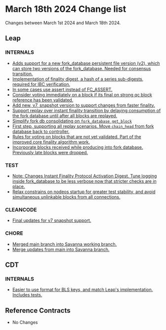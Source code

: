 # March 18th 2024 Change list
Changes between March 1st 2024 and March 18th 2024.

## Leap

### INTERNALS
- [Adds support for a new fork_database persistent file version (v2), which can store two versions of the fork_database. Needed for consensus transition.](https://github.com/antelopeIO/leap/pull/2306)
- [Implementation of finality digest, a hash of a series sub-digests, required for IBC verification.](https://github.com/antelopeIO/leap/pull/2282)
- [In some cases use assert instead of FC_ASSERT.](https://github.com/antelopeIO/leap/pull/2301)
- [Consider voting immediately on a block if its final on strong qc block reference has been validated.](https://github.com/antelopeIO/leap/pull/2290)
- [Add new, v7, snapshot version to support changes from faster finality.](https://github.com/antelopeIO/leap/pull/2297)
- [Support replay over instant finality transition by delaying consumption of the fork database until after all blocks are replayed.](https://github.com/antelopeIO/leap/pull/2287)
- [Simplify fork db consolidating on `fork_database get_block`](https://github.com/antelopeIO/leap/pull/2284)
- [First step, supporting all replay scenarios. Move `chain_head` from fork database back to controller.](https://github.com/antelopeIO/leap/pull/2278)
- [Rules for voting on blocks that are not yet validated. Part of the improved core finality algorithm work.](https://github.com/antelopeIO/leap/pull/2275)
- [Incorporate blocks received while producing into fork database. Previously late blocks were dropped.](https://github.com/antelopeIO/leap/pull/2274)
### TEST
- [Note: Changes Instant Finality Protocol Activation Digest. Tune logging inside fork_database to be less verbose now that stricter checks are in place.](https://github.com/antelopeIO/leap/pull/2318)
- [Relax constrains on nodeos startup for greater test stability, and avoid simultaneous unlinkable blocks from all connections.](https://github.com/antelopeIO/leap/pull/2292)
### CLEANCODE
- [Final updates for v7 snapshot support.](https://github.com/antelopeIO/leap/pull/2315)
### CHORE
- [Merged main branch into Savanna working branch.](https://github.com/antelopeIO/leap/pull/2319)
- [Merge updates from main into Savanna branch.](https://github.com/antelopeIO/leap/pull/2280)

## CDT
### INTERNALS
- [Easier to use format for BLS keys, and match Leap's implementation. Includes tests.](https://github.com/antelopeIO/cdt/pull/272)

## Reference Contracts
- No Changes
